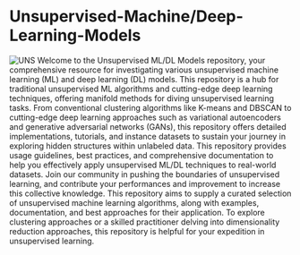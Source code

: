 # Unsupervised-Machine/Deep-Learning-Models
![UNS](https://databasetown.com/wp-content/uploads/2023/05/Unsupervised-Learning.jpg)
Welcome to the Unsupervised ML/DL Models repository, your comprehensive resource for investigating various unsupervised machine learning (ML) and deep learning (DL) models. This repository is a hub for traditional unsupervised ML algorithms and cutting-edge deep learning techniques, offering manifold methods for diving unsupervised learning tasks. From conventional clustering algorithms like K-means and DBSCAN to cutting-edge deep learning approaches such as variational autoencoders and generative adversarial networks (GANs), this repository offers detailed implementations, tutorials, and instance datasets to sustain your journey in exploring hidden structures within unlabeled data. This repository provides usage guidelines, best practices, and comprehensive documentation to help you effectively apply unsupervised ML/DL techniques to real-world datasets. Join our community in pushing the boundaries of unsupervised learning, and contribute your performances and improvement to increase this collective knowledge. This repository aims to supply a curated selection of unsupervised machine learning algorithms, along with examples, documentation, and best approaches for their application. To explore clustering approaches or a skilled practitioner delving into dimensionality reduction approaches, this repository is helpful for your expedition in unsupervised learning.

